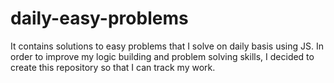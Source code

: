 # daily-easy-problems
It contains solutions to easy problems that I solve on daily basis using JS.
In order to improve my logic building and problem solving skills, I decided to create this repository so that I can track my work.
